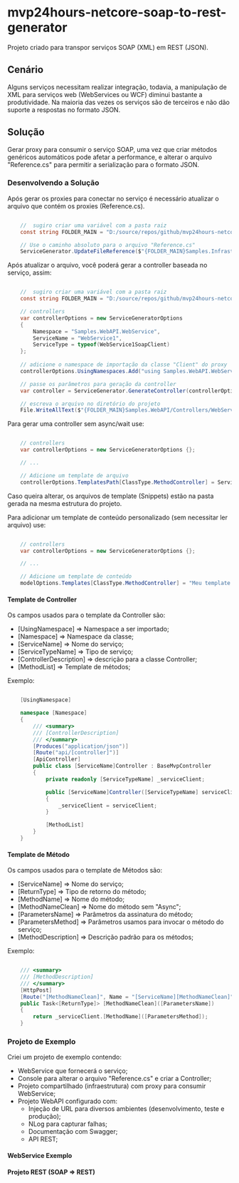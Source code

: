 # mvp24hours-netcore-soap-to-rest-generator
Projeto criado para transpor serviços SOAP (XML) em REST (JSON).

## Cenário

Alguns serviços necessitam realizar integração, todavia, a manipulação de XML para serviços web (WebServices ou WCF) diminui bastante a produtividade. Na maioria das vezes os serviços são de terceiros e não dão suporte a respostas no formato JSON.

## Solução

Gerar proxy para consumir o serviço SOAP, uma vez que criar métodos genéricos automáticos pode afetar a performance, e alterar o arquivo "Reference.cs" para permitir a serialização para o formato JSON.

### Desenvolvendo a Solução

Após gerar os proxies para conectar no serviço é necessário atualizar o arquivo que contém os proxies (Reference.cs).

```csharp

	//  sugiro criar uma variável com a pasta raiz
	const string FOLDER_MAIN = "D:/source/repos/github/mvp24hours-netcore-soap-to-rest-generator/src/Samples/";

	// Use o caminho absoluto para o arquivo "Reference.cs"
	ServiceGenerator.UpdateFileReference($"{FOLDER_MAIN}Samples.Infrastructure.WebService/Connected Services/Samples.WebAPI.WebService/Reference.cs");

```

Após atualizar o arquivo, você poderá gerar a controller baseada no serviço, assim:

```csharp

	//  sugiro criar uma variável com a pasta raiz
	const string FOLDER_MAIN = "D:/source/repos/github/mvp24hours-netcore-soap-to-rest-generator/src/Samples/";

	// controllers
	var controllerOptions = new ServiceGeneratorOptions
	{
		Namespace = "Samples.WebAPI.WebService",
		ServiceName = "WebService1",
		ServiceType = typeof(WebService1SoapClient)
	};
	
	// adicione o namespace de importação da classe "Client" do proxy
	controllerOptions.UsingNamespaces.Add("using Samples.WebAPI.WebService;");

	// passe os parâmetros para geração da controller
	var controller = ServiceGenerator.GenerateController(controllerOptions);

	// escreva o arquivo no diretório do projeto
	File.WriteAllText($"{FOLDER_MAIN}Samples.WebAPI/Controllers/WebService1Controller.cs", controller);

```

Para gerar uma controller sem async/wait use:
```csharp

	// controllers
	var controllerOptions = new ServiceGeneratorOptions {};

	// ...

	// Adicione um template de arquivo
	controllerOptions.TemplatesPath[ClassType.MethodController] = ServiceGeneratorConstants.FILE_METHOD_CONTROLLER;

```

Caso queira alterar, os arquivos de template (Snippets) estão na pasta gerada na mesma estrutura do projeto. 

Para adicionar um template de conteúdo personalizado (sem necessitar ler arquivo) use:

```csharp

	// controllers
	var controllerOptions = new ServiceGeneratorOptions {};

	// ...

	// Adicione um template de conteúdo
	modelOptions.Templates[ClassType.MethodController] = "Meu template aqui....";

```

#### Template de Controller

Os campos usados para o template da Controller são:
- [UsingNamespace] => Namespace a ser importado;
- [Namespace] => Namespace da classe;
- [ServiceName] => Nome do serviço;
- [ServiceTypeName] => Tipo de serviço;
- [ControllerDescription] => descrição para a classe Controller;
- [MethodList] => Template de métodos;

Exemplo:

```csharp

	[UsingNamespace]

	namespace [Namespace]
	{
		/// <summary>
		/// [ControllerDescription]
		/// </summary>
		[Produces("application/json")]
		[Route("api/[controller]")]
		[ApiController]
		public class [ServiceName]Controller : BaseMvpController
		{
			private readonly [ServiceTypeName] _serviceClient;

			public [ServiceName]Controller([ServiceTypeName] serviceClient)
			{
				_serviceClient = serviceClient;
			}

			[MethodList]
		}
	}

```

#### Template de Método

Os campos usados para o template de Métodos são:
- [ServiceName] => Nome do serviço;
- [ReturnType] => Tipo de retorno do método;
- [MethodName] => Nome do método;
- [MethodNameClean] => Nome do método sem "Async";
- [ParametersName] => Parâmetros da assinatura do método;
- [ParametersMethod] => Parâmetros usamos para invocar o método do serviço;
- [MethodDescription] => Descrição padrão para os métodos;

Exemplo:

```csharp

	/// <summary>
	/// [MethodDescription]
	/// </summary>
	[HttpPost]
	[Route("[MethodNameClean]", Name = "[ServiceName][MethodNameClean]")]
	public Task<[ReturnType]> [MethodNameClean]([ParametersName])
	{
		return _serviceClient.[MethodName]([ParametersMethod]);
	}

```

### Projeto de Exemplo

Criei um projeto de exemplo contendo:
- WebService que fornecerá o serviço;
- Console para alterar o arquivo "Reference.cs" e criar a Controller;
- Projeto compartilhado (infraestrutura) com proxy para consumir WebService;
- Projeto WebAPI configurado com:
  - Injeção de URL para diversos ambientes (desenvolvimento, teste e produção);
  - NLog para capturar falhas;
  - Documentação com Swagger;
  - API REST;

#### WebService Exemplo


#### Projeto REST (SOAP => REST)
